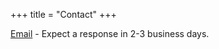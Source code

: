 +++
title = "Contact"
+++

[Email](mailto:acheong@duti.dev) - Expect a response in 2-3 business days.
